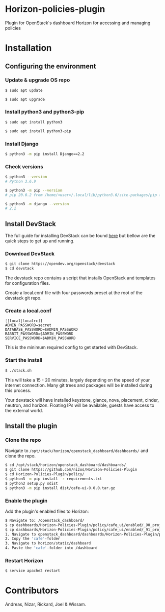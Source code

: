 # Horizon-policies-plugin
Plugin for OpenStack's dashboard Horizon for accessing and managing policies

# Installation

## Configuring the environment

### Update & upgrade OS repo
```Bash
$ sudo apt update
```

```Bash
$ sudo apt upgrade
```

### Install python3 and python3-pip
```Bash
$ sudo apt install python3
```

```Bash
$ sudo apt install python3-pip
```

### Install Django
```Bash
$ python3 -m pip install Django==2.2
```

### Check versions

```Bash
$ python3 --version
# Python 3.6.9
```

```Bash
$ python3 -m pip --version
# pip 20.0.2 from /home/<user>/.local/lib/python3.6/site-packages/pip (python 3.6)
```

```Bash
$ python3 -m django --version
# 2.2
```

## Install DevStack
The full guide for installing DevStack can be found [here](https://docs.openstack.org/devstack/train/) but bellow are the quick steps to get up and running.

### Download DevStack

```Bash
$ git clone https://opendev.org/openstack/devstack
$ cd devstack
```
The devstack repo contains a script that installs OpenStack and templates for configuration files.

Create a local.conf file with four passwords preset at the root of the devstack git repo.


### Create a local.conf
```Conf
[[local|localrc]]
ADMIN_PASSWORD=secret
DATABASE_PASSWORD=$ADMIN_PASSWORD
RABBIT_PASSWORD=$ADMIN_PASSWORD
SERVICE_PASSWORD=$ADMIN_PASSWORD
```
This is the minimum required config to get started with DevStack.


### Start the install

```Bash
$ ./stack.sh
```
This will take a 15 - 20 minutes, largely depending on the speed of your internet connection. Many git trees and packages will be installed during this process.

Your devstack will have installed keystone, glance, nova, placement, cinder, neutron, and horizon. Floating IPs will be available, guests have access to the external world.

## Install the plugin

### Clone the repo
Navigate to `/opt/stack/horizon/openstack_dashboard/dashboards/` and clone the repo.

```Bash
$ cd /opt/stack/horizon/openstack_dashboard/dashboards/
$ git clone https://github.com/nizos/Horizon-Policies-Plugin
$ cd Horizon-Policies-Plugin/policy/
$ python3 -m pip install -r requirements.txt
$ python3 setup.py sdist
$ python3 -m pip install dist/cafe-ui-0.0.0.tar.gz
```

### Enable the plugin
Add the plugin's enabled files to Horizon:
```Bash
$ Navigate to: /openstack_dashboard/
$ cp dashboards/Horizon-Policies-Plugin/policy/cafe_ui/enabled/_90_project_cafe_panelgroup.py enabled/
$ cp dashboards/Horizon-Policies-Plugin/policy/cafe_ui/enabled/_91_project_cafe_drinks_panel.py enabled/
1. Navigate to openstack_dashboard/dashboards/Horizon-Policies-Plugin/policy/cafe_ui/static/dashboard/ 
2. Copy the 'cafe'-folder
3. Navigate to horizon/static/dashboard
4. Paste the 'cafe'-folder into /dashboard
```

### Restart Horizon
```Bash
$ service apache2 restart
```

# Contributors
Andreas, Nizar, Rickard, Joel & Wissam.
